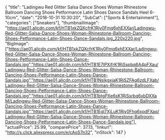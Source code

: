 {
	"title": "Ladingwu Red Glitter Salsa Dance Shoes Woman Rhinestone Ballroom Dancing Shoes Petformance Latin Shoes Dance Sandals Heel 6-10cm",
	"date": "2018-10-31 10:30:20",
	"SubCat": ["Sports & Entertainment"],
	"categories": ["Sneakers"],
	"thumbnailImage": "https://ae01.alicdn.com/kf/HTB1xkZQXcfrK1Rjy0Fmq6xhEXXar/Ladingwu-Red-Glitter-Salsa-Dance-Shoes-Woman-Rhinestone-Ballroom-Dancing-Shoes-Petformance-Latin-Shoes-Dance-Sandals.jpg_220x220.jpg",
	"BigImage": ["https://ae01.alicdn.com/kf/HTB1xkZQXcfrK1Rjy0Fmq6xhEXXar/Ladingwu-Red-Glitter-Salsa-Dance-Shoes-Woman-Rhinestone-Ballroom-Dancing-Shoes-Petformance-Latin-Shoes-Dance-Sandals.jpg","https://ae01.alicdn.com/kf/HTB1E7IPXifrK1RjSspbq6A4pFXau/Ladingwu-Red-Glitter-Salsa-Dance-Shoes-Woman-Rhinestone-Ballroom-Dancing-Shoes-Petformance-Latin-Shoes-Dance-Sandals.jpg","https://ae01.alicdn.com/kf/HTB1NslkgxjaK1RjSZFAq6zdLFXab/Ladingwu-Red-Glitter-Salsa-Dance-Shoes-Woman-Rhinestone-Ballroom-Dancing-Shoes-Petformance-Latin-Shoes-Dance-Sandals.jpg","https://ae01.alicdn.com/kf/HTB1btgPXe6sK1RjSsrbq6xbDXXaM/Ladingwu-Red-Glitter-Salsa-Dance-Shoes-Woman-Rhinestone-Ballroom-Dancing-Shoes-Petformance-Latin-Shoes-Dance-Sandals.jpg","https://ae01.alicdn.com/kf/HTB1Egl7XjLuK1Rjy0Fhq6xpdFXaq/Ladingwu-Red-Glitter-Salsa-Dance-Shoes-Woman-Rhinestone-Ballroom-Dancing-Shoes-Petformance-Latin-Shoes-Dance-Sandals.jpg"],
	"actualPrice": 25.99,
	"comparePrice": 37.13,
	"linkurl": "http://s.click.aliexpress.com/e/cAoS7n32",
	"inStock": 147
}

